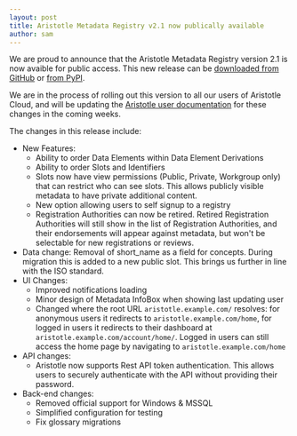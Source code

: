 ```yaml
---
layout: post
title: Aristotle Metadata Registry v2.1 now publically available
author: sam
---
```

We are proud to announce that the Aristotle Metadata Registry version 2.1 is now avaible for public access.
This new release can be [downloaded from GitHub](https://github.com/aristotle-mdr/aristotle-metadata-registry/releases/tag/v2.1.0)
or [from PyPI](https://pypi.org/project/aristotle-metadata-registry/2.1.0/).

We are in the process of rolling out this version to all our users of Aristotle Cloud, and will be updating the
[Aristotle user documentation](https://help.aristotlemetadata.com) for these changes in the coming weeks.

The changes in this release include:

* New Features:
  * Ability to order Data Elements within Data Element Derivations
  * Ability to order Slots and Identifiers
  * Slots now have view permissions (Public, Private, Workgroup only) that can restrict who can see slots. This allows publicly visible metadata to have private additional content.
  * New option allowing users to self signup to a registry
  * Registration Authorities can now be retired. Retired Registration Authorities will still show in the list of Registration Authorities, and their endorsements will appear against metadata, but won't be selectable for new registrations or reviews.
* Data change: Removal of short_name as a field for concepts. During migration this is added to a new public slot. This brings us further in line with the ISO standard.
* UI Changes:
  * Improved notifications loading
  * Minor design of Metadata InfoBox when showing last updating user
  * Changed where the root URL `aristotle.example.com/` resolves: for anonymous users it redirects to `aristotle.example.com/home`, for logged in users it redirects to their dashboard at `aristotle.example.com/account/home/`. Logged in users can still access the home page by navigating to `aristotle.example.com/home`
* API changes:
    * Aristotle now supports Rest API token authentication. This allows users to securely authenticate with the API without providing their password. 
* Back-end changes:
  * Removed official support for Windows & MSSQL
  * Simplified configuration for testing
  * Fix glossary migrations
